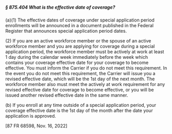 ##### § 875.404 What is the effective date of coverage? #####

(a)(1) The effective dates of coverage under special application period enrollments will be announced in a document published in the Federal Register that announces special application period dates.

(2) If you are an active workforce member or the spouse of an active workforce member and you are applying for coverage during a special application period, the workforce member must be actively at work at least 1 day during the calendar week immediately before the week which contains your coverage effective date for your coverage to become effective. You must inform the Carrier if you do not meet this requirement. In the event you do not meet this requirement, the Carrier will issue you a revised effective date, which will be the 1st day of the next month. The workforce member also must meet the actively at work requirement for any revised effective date for coverage to become effective, or you will be issued another revised effective date in the same manner.

(b) If you enroll at any time outside of a special application period, your coverage effective date is the 1st day of the month after the date your application is approved.

[87 FR 68598, Nov. 16, 2022]